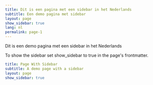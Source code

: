 ```yaml
---
title: Dit is een pagina met een sidebar in het Nederlands
subtitle: Een demo pagina met sidebar
layout: page
show_sidebar: true
lang: nl
permalink: page-1
---
```


Dit is een demo pagina met een sidebar in het Nederlands

To show the sidebar set show_sidebar to true in the page's frontmatter.

```yml
title: Page With Sidebar
subtitle: A demo page with a sidebar
layout: page
show_sidebar: true
```
